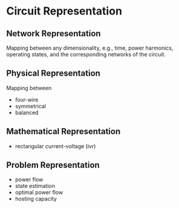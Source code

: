 # Circuit Representation

## Network Representation

Mapping between any dimensionality, e.g., time, power harmonics, operating 
states, and the corresponding networks of the circuit.

## Physical Representation

Mapping between 

- four-wire
- symmetrical
- balanced

## Mathematical Representation

- rectangular current-voltage (ivr)

## Problem Representation

- power flow
- state estimation
- optimal power flow
- hosting capacity